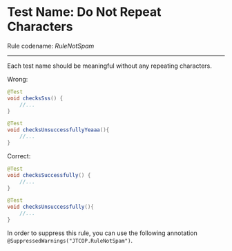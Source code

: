 # Test Name: Do Not Repeat Characters

Rule codename: _RuleNotSpam_
___

Each test name should be meaningful without any repeating characters.

Wrong:
```java
@Test
void checksSss() {
    //...
}

@Test
void checksUnsuccessfullyYeaaa(){
    //...
}
```

Correct:
```java
@Test
void checksSuccessfully() {
    //...
}

@Test
void checksUnsuccessfully(){
    //...
}
```

In order to suppress this rule, you can use the following annotation
`@SuppressedWarnings("JTCOP.RuleNotSpam")`.